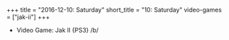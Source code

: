 +++
title = "2016-12-10: Saturday"
short_title = "10: Saturday"
video-games = ["jak-ii"]
+++


* Video Game: Jak II {PS3} /b/
